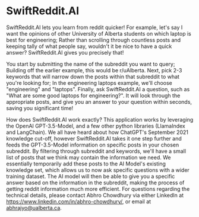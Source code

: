 # SwiftReddit.AI

SwiftReddit.AI lets you learn from reddit quicker! 
For example, let's say I want the opinions of other University of Alberta students on which laptop is best for engineering; Rather than scrolling through countless posts and keeping tally of what people say, wouldn't it be nice to have a quick answer? SwiftReddit.AI gives you precisely that! 

You start by submitting the name of the subreddit you want to query; Building off the earlier example, this would be r/uAlberta. Next, pick 2-3 keywords that will narrow down the posts within that subreddit to what you're looking for; In the engineering laptops example, we'll choose "engineering" and "laptops". Finally, ask SwiftReddit.AI a question, such as "What are some good laptops for engineering?". It will look through the appropriate posts, and give you an answer to your question within seconds, saving you significant time! 

How does SwiftReddit.AI work exactly?
This application works by leveraging the OpenAI GPT-3.5-Model, and a few other python libraries (LlamaIndex and LangChain). We all have heard about how ChatGPT's September 2021 knowledge cut-off, however SwiftReddit.AI takes it one step further and feeds the GPT-3.5-Model information on specific posts in your chosen subreddit. By filtering through subreddit and keywords, we'll have a small list of posts that we think may contain the information we need. We essentially temporarily add these posts to the AI Model's existing knowledge set, which allows us to now ask specific questions with a wider training dataset. The AI model will then be able to give you a specific answer based on the information in the subreddit, making the process of getting reddit information much more efficient. For questions regarding the technical details, please contact Abhro Chowdhury via either LinkedIn at https://www.linkedin.com/in/abhro-chowdhury/, or email at abhrajyo@ualberta.ca.

